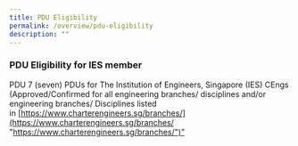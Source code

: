 ```yaml
---
title: PDU Eligibility
permalink: /overview/pdu-eligibility
description: ""
---
```

### PDU Eligibility for IES member

PDU 7 (seven) PDUs for The Institution of Engineers, Singapore (IES) CEngs (Approved/Confirmed for all engineering branches/ disciplines and/or engineering branches/ Disciplines listed in [https://www.charterengineers.sg/branches/](https://www.charterengineers.sg/branches/ "https://www.charterengineers.sg/branches/")”